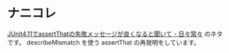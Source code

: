 # ナニコレ
[JUnit4.11でassertThatの失敗メッセージが良くなると聞いて - 日々常々](http://d.hatena.ne.jp/irof/20121109/p1) のネタです。
describeMismatch を使う assertThat の再発明をしています。